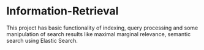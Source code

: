 # Information-Retrieval

This project has basic functionality of indexing, query processing and some manipulation of search results like maximal marginal relevance, semantic search using Elastic Search.
